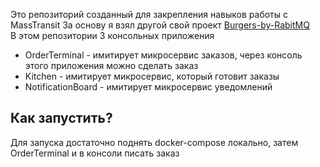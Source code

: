 Это репозиторий созданный для закрепления навыков работы с MassTransit
За основу я взял другой свой проект [Burgers-by-RabitMQ](https://github.com/Star-Kuller/Burgers-by-RabitMQ) <br/>
В этом репозитории 3 консольных приложения
- OrderTerminal - имитирует микросервис заказов, через консоль этого приложения можно сделать заказ
- Kitchen - имитирует микросервис, который готовит заказы
- NotificationBoard - имитирует микросервис уведомлений

## Как запустить?
Для запуска достаточно поднять docker-compose локально, затем OrderTerminal и в консоли писать заказ
